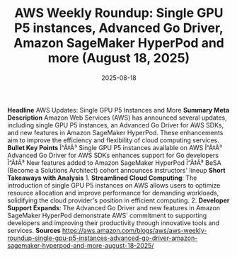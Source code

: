 ﻿---
title: 'AWS Weekly Roundup: Single GPU P5 instances, Advanced Go Driver, Amazon SageMaker
  HyperPod and more (August 18, 2025)'
date: '2025-08-18'
category: Markets
image: "/images/generated/briefs/2025-08-18/aws-weekly-roundup-single-gpu-p5-instances-advanced-go-drive.svg"

summary: ''
slug: aws weekly roundup single gpu p5 instances advanced go drive
source_urls:
- https://aws.amazon.com/blogs/aws/aws-weekly-roundup-single-gpu-p5-instances-advanced-go-driver-amazon-sagemaker-hyperpod-and-more-august-18-2025/
seo:
  title: 'AWS Weekly Roundup: Single GPU P5 instances, Advanced Go Driver, Amazon
    SageMaker HyperPod and more (August 18, 2025) | Hash n Hedge'
  description: ''
  keywords:
  - news
  - markets
  - brief
---

**Headline** AWS Updates: Single GPU P5 Instances and More  **Summary Meta Description** Amazon Web Services (AWS) has announced several updates, including single GPU P5 instances, an Advanced Go Driver for AWS SDKs, and new features in Amazon SageMaker HyperPod. These enhancements aim to improve the efficiency and flexibility of cloud computing services.  **Bullet Key Points**  Î“Ã‡Ã³ Single GPU P5 instances available on AWS Î“Ã‡Ã³ Advanced Go Driver for AWS SDKs enhances support for Go developers Î“Ã‡Ã³ New features added to Amazon SageMaker HyperPod Î“Ã‡Ã³ BeSA (Become a Solutions Architect) cohort announces instructors' lineup  **Short Takeaways with Analysis**  1. **Streamlined Cloud Computing**: The introduction of single GPU P5 instances on AWS allows users to optimize resource allocation and improve performance for demanding workloads, solidifying the cloud provider's position in efficient computing. 2. **Developer Support Expands**: The Advanced Go Driver and new features in Amazon SageMaker HyperPod demonstrate AWS' commitment to supporting developers and improving their productivity through innovative tools and services.  **Sources** https://aws.amazon.com/blogs/aws/aws-weekly-roundup-single-gpu-p5-instances-advanced-go-driver-amazon-sagemaker-hyperpod-and-more-august-18-2025/ 
